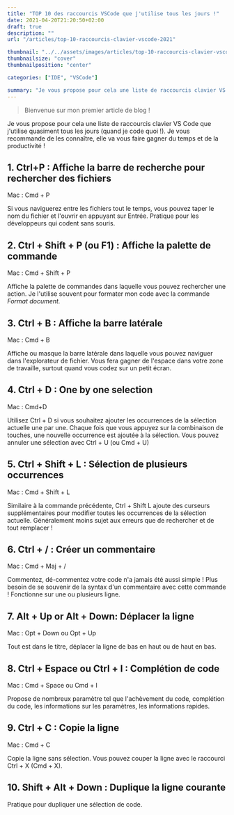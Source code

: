 ```yaml
---
title: "TOP 10 des raccourcis VSCode que j'utilise tous les jours !"
date: 2021-04-20T21:20:50+02:00
draft: true
description: ""
url: "/articles/top-10-raccourcis-clavier-vscode-2021"

thumbnail: "../../assets/images/articles/top-10-raccourcis-clavier-vscode-2021.jpeg"
thumbnailsize: "cover"
thumbnailposition: "center"

categories: ["IDE", "VSCode"]

summary: "Je vous propose pour cela une liste de raccourcis clavier VS Code que j'utilise quasiment tous les jours. Je vous recommande de les connaître,  elle va vous faire gagner du temps et de la productivité !"
---
```

> Bienvenue sur mon premier article de blog !

Je vous propose pour cela une liste de raccourcis clavier VS Code que j'utilise quasiment tous les jours (quand je code quoi !). Je vous recommande de les connaître,  elle va vous faire gagner du temps et de la productivité !

## 1. Ctrl+P : Affiche la barre de recherche pour rechercher des fichiers

Mac : Cmd + P

Si vous naviguerez entre les fichiers tout le temps, vous pouvez taper le nom du fichier et l'ouvrir en appuyant sur Entrée. Pratique pour les développeurs qui codent sans souris.

## 2. Ctrl + Shift + P (ou F1) : Affiche la palette de commande

Mac : Cmd + Shift + P

Affiche la palette de commandes dans laquelle vous pouvez rechercher une action. Je l'utilise souvent pour formater mon code avec la commande *Format document.* 

## 3. Ctrl + B :  Affiche la barre latérale

Mac : Cmd + B

Affiche ou masque la barre latérale dans laquelle vous pouvez naviguer dans l'explorateur de fichier. Vous fera gagner de l'espace dans votre zone de travaille, surtout quand vous codez sur un petit écran.

## 4. Ctrl + D : One by one selection

Mac : Cmd+D

Utilisez Ctrl + D si vous souhaitez ajouter les occurrences de la sélection actuelle une par une. Chaque fois que vous appuyez sur la combinaison de touches, une nouvelle occurrence est ajoutée à la sélection. Vous pouvez annuler une sélection avec Ctrl + U (ou Cmd + U)

## 5. Ctrl + Shift + L : Sélection de plusieurs occurrences

Mac : Cmd + Shift + L

Similaire à la commande précédente, Ctrl + Shift L ajoute des curseurs supplémentaires pour modifier toutes les occurrences de la sélection actuelle. Généralement moins sujet aux erreurs que de rechercher et de tout remplacer !

## 6. Ctrl + / : Créer un commentaire

Mac : Cmd + Maj + /

Commentez, dé-commentez votre code n'a jamais été aussi simple ! Plus besoin de se souvenir de la syntax d'un commentaire avec cette commande ! Fonctionne sur une ou plusieurs ligne.

## 7. Alt + Up or Alt + Down: Déplacer la ligne

Mac : Opt + Down ou Opt + Up

Tout est dans le titre, déplacer la ligne de bas en haut ou de haut en bas.

## 8. Ctrl + Espace ou Ctrl + I : Complétion de code

Mac : Cmd + Space ou Cmd + I

Propose de nombreux paramètre tel que l'achèvement du code, complétion du code, les informations sur les paramètres, les informations rapides.

## 9. Ctrl + C : Copie la ligne

Mac : Cmd + C

Copie la ligne sans sélection. Vous pouvez couper la ligne avec le raccourci  Ctrl + X (Cmd + X).

## 10. Shift + Alt + Down : Duplique la ligne courante

Pratique pour dupliquer une sélection de code.